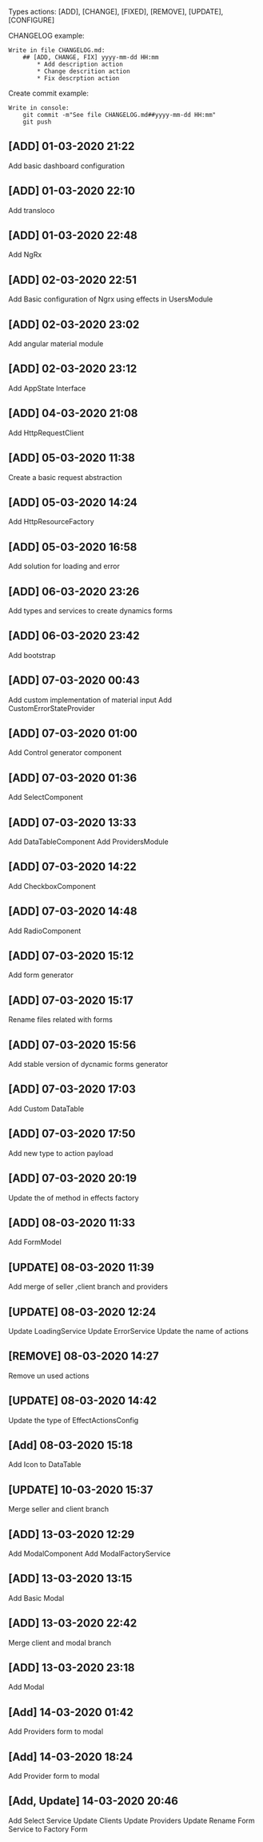 Types actions: [ADD], [CHANGE], [FIXED], [REMOVE], [UPDATE], [CONFIGURE]

CHANGELOG example: 

	Write in file CHANGELOG.md:
		## [ADD, CHANGE, FIX] yyyy-mm-dd HH:mm
			* Add description action
			* Change descrition action
			* Fix descrption action

Create commit example:

	Write in console:
		git commit -m"See file CHANGELOG.md##yyyy-mm-dd HH:mm"
		git push

## [ADD] 01-03-2020 21:22
Add basic dashboard configuration

## [ADD] 01-03-2020 22:10
Add transloco

## [ADD] 01-03-2020 22:48
Add NgRx

## [ADD] 02-03-2020 22:51
Add Basic configuration of Ngrx using effects in UsersModule

## [ADD] 02-03-2020 23:02
Add angular material module

## [ADD] 02-03-2020 23:12
Add AppState Interface

## [ADD] 04-03-2020 21:08
Add HttpRequestClient

## [ADD] 05-03-2020 11:38
Create a basic request abstraction

## [ADD] 05-03-2020 14:24
Add HttpResourceFactory

## [ADD] 05-03-2020 16:58
Add solution for loading and error

## [ADD] 06-03-2020 23:26
Add types and services to create dynamics forms

## [ADD] 06-03-2020 23:42
Add bootstrap 

## [ADD] 07-03-2020 00:43
Add custom implementation of material input 
Add CustomErrorStateProvider

## [ADD] 07-03-2020 01:00
Add Control generator component

## [ADD] 07-03-2020 01:36
Add SelectComponent

## [ADD] 07-03-2020 13:33
Add DataTableComponent
Add ProvidersModule

## [ADD] 07-03-2020 14:22
Add CheckboxComponent

## [ADD] 07-03-2020 14:48
Add RadioComponent

## [ADD] 07-03-2020 15:12
Add form generator

## [ADD] 07-03-2020 15:17
Rename files related  with forms

## [ADD] 07-03-2020 15:56
Add stable version of dycnamic forms generator

## [ADD] 07-03-2020 17:03
Add Custom DataTable

## [ADD] 07-03-2020 17:50
Add new type to action payload

## [ADD] 07-03-2020 20:19
Update the of method in effects factory


## [ADD] 08-03-2020 11:33
Add FormModel 

## [UPDATE] 08-03-2020 11:39
Add merge of seller ,client branch and providers

## [UPDATE] 08-03-2020 12:24
Update LoadingService
Update ErrorService
Update the name of actions

## [REMOVE] 08-03-2020 14:27
Remove un used actions

## [UPDATE] 08-03-2020 14:42
Update the type of EffectActionsConfig

## [Add] 08-03-2020 15:18
Add Icon to DataTable

## [UPDATE] 10-03-2020 15:37
Merge seller and client branch


## [ADD] 13-03-2020 12:29
Add ModalComponent
Add ModalFactoryService

## [ADD] 13-03-2020 13:15
Add Basic Modal 

## [ADD] 13-03-2020 22:42
Merge client and modal branch

## [ADD] 13-03-2020 23:18
Add Modal

## [Add] 14-03-2020 01:42
Add Providers form to modal

## [Add] 14-03-2020 18:24
Add Provider form to modal

## [Add, Update] 14-03-2020 20:46
Add Select Service
Update Clients
Update Providers
Update Rename Form Service to Factory Form